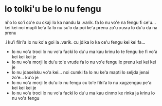 # lo tolki'u be lo nu fengu
ni'o lo so'i co'e cu ckaji lo ka nandu la .varik. fa lo nu vo'e na fengu fi ce'u... kei kei noi mupli ke'a fa lo nu su'o da poi ke'a prenu zo'u xusra lo du'u da na prenu

.i ku'i filri'a lo nu ko'a goi la .varik. cu jdika lo ka ce'u fengu kei kei fa...

* lo nu vo'a troci lo nu vo'a facki lo du'u ma kau krinu lo te fengu be fi vo'a kei kei kei je
* lo nu vo'a morji le du'u to'e vrude fa lo nu vo'e fengu lo prenu kei kei kei je
* lo nu jdaselsku vo'a kei... noi cumki fa lo nu ke'a mapti lo seljda jenai zo'e... ku'o je
* lo nu vo'a morji le du'u lo nu fengu cu to'e filri'a lo nu xagzengau pe'a kei kei kei je
* lo nu vo'a troci lo nu vo'a facki lo du'u ma kau cinmo ke rinka ja krinu lo nu vo'a fengu
